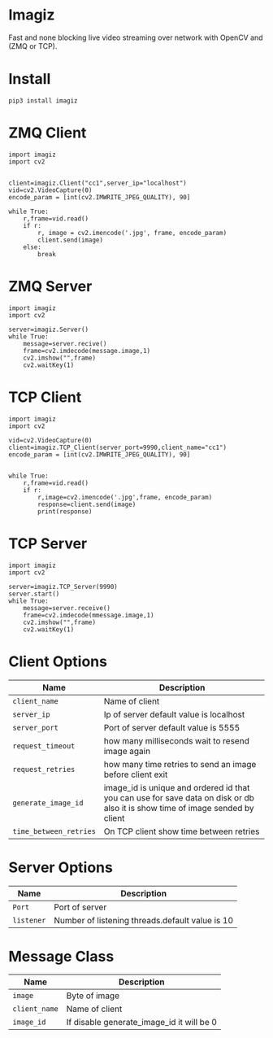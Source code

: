# Imagiz
Fast and none blocking live video streaming over network with OpenCV and (ZMQ or TCP).


# Install
```
pip3 install imagiz
```

# ZMQ Client

```
import imagiz
import cv2


client=imagiz.Client("cc1",server_ip="localhost")
vid=cv2.VideoCapture(0)
encode_param = [int(cv2.IMWRITE_JPEG_QUALITY), 90]

while True:
    r,frame=vid.read()
    if r:
        r, image = cv2.imencode('.jpg', frame, encode_param)
        client.send(image)
    else:
        break

```

# ZMQ Server
```
import imagiz
import cv2

server=imagiz.Server()
while True:
    message=server.recive()
    frame=cv2.imdecode(message.image,1)
    cv2.imshow("",frame)
    cv2.waitKey(1)
```
# TCP Client
```
import imagiz
import cv2

vid=cv2.VideoCapture(0)
client=imagiz.TCP_Client(server_port=9990,client_name="cc1")
encode_param = [int(cv2.IMWRITE_JPEG_QUALITY), 90]


while True:
    r,frame=vid.read()
    if r:
        r,image=cv2.imencode('.jpg',frame, encode_param)
        response=client.send(image)
        print(response)

```

# TCP Server
```
import imagiz
import cv2

server=imagiz.TCP_Server(9990)
server.start()
while True:
    message=server.receive()
    frame=cv2.imdecode(mmessage.image,1)
    cv2.imshow("",frame)
    cv2.waitKey(1)
```



# Client Options
| Name | Description |
| --- | --- |
| `client_name` | Name of client |
| `server_ip` | Ip of server default value is localhost  |
| `server_port` | Port of server default value is 5555 |
| `request_timeout` | how many milliseconds wait to resend image again |
| `request_retries` | how many time retries to send an image before client exit  |
| `generate_image_id` | image_id is unique and ordered id that you can use for save data on disk or db also it is show time of image sended by client  |
| `time_between_retries` | On TCP client show time between retries  |

# Server Options
| Name | Description |
| --- | --- |
| `Port` | Port of server |
| `listener` | Number of listening threads.default value is 10 |

# Message Class
| Name | Description |
| --- | --- |
| `image` | Byte of image |
| `client_name` | Name of client |
| `image_id` | If disable generate_image_id it will be 0  |
